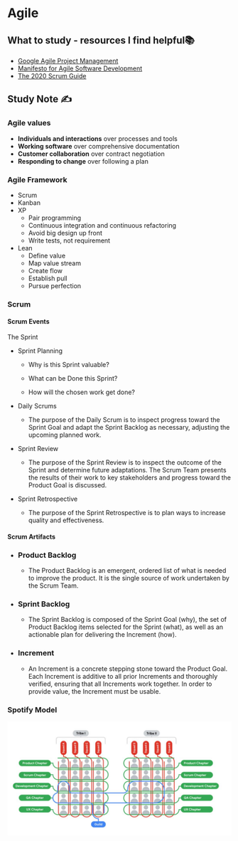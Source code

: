 # Agile

## What to study - resources I find helpful📚

- [Google Agile Project Management](https://www.coursera.org/learn/agile-project-management)
- [Manifesto for Agile Software Development](https://agilemanifesto.org/)
- [The 2020 Scrum Guide](https://scrumguides.org/scrum-guide.html#product-backlog)

## Study Note ✍️

### Agile values

- **Individuals and interactions** over processes and tools
- **Working software** over comprehensive documentation
- **Customer collaboration** over contract negotiation
- **Responding to change** over following a plan

### Agile Framework

- Scrum
- Kanban
- XP
  - Pair programming
  - Continuous integration and continuous refactoring
  - Avoid big design up front
  - Write tests, not requirement
- Lean
  - Define value
  - Map value stream
  - Create flow
  - Establish pull
  - Pursue perfection

### Scrum

#### Scrum Events

The Sprint

- Sprint Planning

  - Why is this Sprint valuable?

  - What can be Done this Sprint?

  - How will the chosen work get done?

- Daily Scrums

  - The purpose of the Daily Scrum is to inspect progress toward the Sprint Goal and adapt the Sprint Backlog as necessary, adjusting the upcoming planned work.

- Sprint Review

  - The purpose of the Sprint Review is to inspect the outcome of the Sprint and determine future adaptations. The Scrum Team presents the results of their work to key stakeholders and progress toward the Product Goal is discussed.

- Sprint Retrospective

  - The purpose of the Sprint Retrospective is to plan ways to increase quality and effectiveness.

#### Scrum Artifacts

- ### Product Backlog

  - The Product Backlog is an emergent, ordered list of what is needed to improve the product. It is the single source of work undertaken by the Scrum Team.

- ### Sprint Backlog

  - The Sprint Backlog is composed of the Sprint Goal (why), the set of Product Backlog items selected for the Sprint (what), as well as an actionable plan for delivering the Increment (how).

- ### Increment

  - An Increment is a concrete stepping stone toward the Product Goal. Each Increment is additive to all prior Increments and thoroughly verified, ensuring that all Increments work together. In order to provide value, the Increment must be usable.

### Spotify Model

![Spotify](https://github.com/erinchocolate/teach-myself-cs/blob/master/Software%20Development/Images/spotify%20model.PNG)
